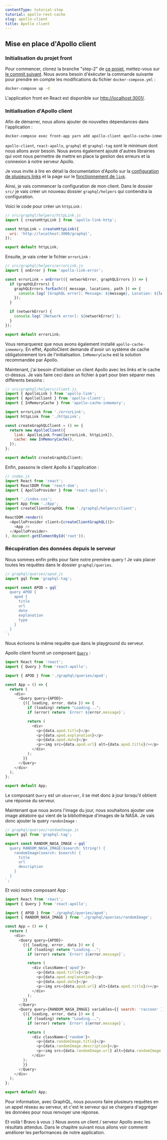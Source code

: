 ```yaml
---
contentType: tutorial-step
tutorial: apollo-rest-cache
slug: apollo-client
title: Apollo client
---
```

## Mise en place d'Apollo client

### Initialisation du projet front

Pour commencer, clonez la branche "step-2" de [ce projet](https://github.com/MarieMinasyan/apollo-tutorial), mettez-vous sur [le commit suivant](https://github.com/MarieMinasyan/apollo-tutorial/commit/b4b6ac037e1b7a63c748dba93839baa94b4915a2).
Nous avons besoin d'éxécuter la commande suivante pour prendre en compte les modifications du fichier `docker-compose.yml` :

```bash
docker-compose up -d
```

L'application front en React est disponible sur [http://localhost:3001/](http://localhost:3001/).

### Initialisation d'Apollo client

Afin de démarrer, nous allons ajouter de nouvelles dépendances dans l'application :

```bash
docker-compose exec front-app yarn add apollo-client apollo-cache-inmemory apollo-link apollo-link-http apollo-link-error react-apollo graphql graphql-tag --save
```

`apollo-client`, `react-apollo`, `graphql` et `graphql-tag` sont le minimum dont nous allons avoir besoin.
Nous avons également ajouté d'autres librairies qui vont nous permettre de mettre en place la gestion des erreurs et la connexion à notre serveur Apollo.

Je vous invite à lire en détail la documentation d'Apollo sur la [configuration de plusieurs links](https://www.apollographql.com/docs/link/composition) et la page sur le [fonctionnement de `link`](https://www.apollographql.com/docs/react/advanced/network-layer).

Ainsi, je vais commencer la configuration de mon client. Dans le dossier `src/` je vais créer un nouveau dossier `graphql/helpers` qui contiendra la configuration.

Voici le code pour créer un `httpLink` :

```js
// src/graphql/helpers/httpLink.js
import { createHttpLink } from 'apollo-link-http';

const httpLink = createHttpLink({
  uri: 'http://localhost:3000/graphql',
});

export default httpLink;
```

Ensuite, je vais créer le fichier `errorLink` :

```js
// src/graphql/helpers/errorLink.js
import { onError } from 'apollo-link-error';

const errorLink = onError(({ networkError, graphQLErrors }) => {
  if (graphQLErrors) {
    graphQLErrors.forEach(({ message, locations, path }) => {
      console.log(`[GraphQL error]: Message: ${message}, Location: ${locations}, Path: ${path}`);
    });
  }

  if (networkError) {
    console.log(`[Network error]: ${networkError}`);
  }
});

export default errorLink;
```

Vous remarquerez que nous avons également installé `apollo-cache-inmemory`.
En effet, ApolloClient demande d'avoir un système de cache obligatoirement lors de l'initialisation.
`InMemoryCache` est la solution recommandée par Apollo.

Maintenant, j'ai besoin d'initialiser un client Apollo avec les *links* et le cache ci-dessus.
Je vais faire ceci dans un fichier à part pour bien séparer mes différents besoins :

```js
// src/graphql/helpers/client.js
import { ApolloLink } from 'apollo-link';
import { ApolloClient } from 'apollo-client';
import { InMemoryCache } from 'apollo-cache-inmemory';

import errorLink from './errorLink';
import httpLink from './httpLink';

const createGraphQLClient = () => {
  return new ApolloClient({
    link: ApolloLink.from([errorLink, httpLink]),
    cache: new InMemoryCache(),
  });
};

export default createGraphQLClient;
```

Enfin, passons le client Apollo à l'application :

```js
// index.js
import React from 'react';
import ReactDOM from 'react-dom';
import { ApolloProvider } from 'react-apollo';

import './index.css';
import App from './App';
import createClientGraphQL from './graphql/helpers/client';

ReactDOM.render((
  <ApolloProvider client={createClientGraphQL()}>
    <App />
  </ApolloProvider>
), document.getElementById('root'));
```

### Récupération des données depuis le serveur

Nous sommes enfin prêts pour faire notre première query !
Je vais placer toutes les requêtes dans le dossier `graphql/queries`.

```js
// graphql/queries/apod.js
import gql from 'graphql-tag';

export const APOD = gql`
  query APOD {
    apod {
      title
      url
      date
      explanation
      type
    }
  }
`;
```

Nous écrivons la même requête que dans le playground du serveur.

Apollo client fournit un composant [`Query`](https://www.apollographql.com/docs/react/essentials/queries) : 

```js
import React from 'react';
import { Query } from 'react-apollo';

import { APOD } from './graphql/queries/apod';

const App = () => {
  return (
    <div>
      <Query query={APOD}>
        {({ loading, error, data }) => {
          if (loading) return "Loading...";
          if (error) return `Error! ${error.message}`;

          return (
            <div>
              <p>{data.apod.title}</p>
              <p>{data.apod.explanation}</p>
              <p>{data.apod.date}</p>
              <p><img src={data.apod.url} alt={data.apod.title}/></p>
            </div>
          );
        }}
      </Query>
    </div>
  );
};

export default App;
```

Le composant `Query` est un `observer`, il se met donc à jour lorsqu'il obtient une réponse du serveur.

Maintenant que nous avons l'image du jour, nous souhaitons ajouter une image aléatoire qui vient de la bibliothèque d'images de la NASA.
Je vais donc ajouter la query `randonImage` :

```js
// graphql/queries/randomImage.js
import gql from 'graphql-tag';

export const RANDOM_NASA_IMAGE = gql`
  query RANDOM_NASA_IMAGE($search: String!) {
    randomImage(search: $search) {
      title
      url
      description
    }
  }
`;
```

Et voici notre composant App :

```js
import React from 'react';
import { Query } from 'react-apollo';

import { APOD } from './graphql/queries/apod';
import { RANDOM_NASA_IMAGE } from './graphql/queries/randomImage';

const App = () => {
  return (
    <div>
      <Query query={APOD}>
        {({ loading, error, data }) => {
          if (loading) return "Loading...";
          if (error) return `Error! ${error.message}`;

          return (
            <div className={'apod'}>
              <p>{data.apod.title}</p>
              <p>{data.apod.explanation}</p>
              <p>{data.apod.date}</p>
              <p><img src={data.apod.url} alt={data.apod.title}/></p>
            </div>
          );
        }}
      </Query>
      <Query query={RANDOM_NASA_IMAGE} variables={{ search: 'raccoon' }}>
        {({ loading, error, data }) => {
          if (loading) return "Loading...";
          if (error) return `Error! ${error.message}`;

          return (
            <div className={'random'}>
              <p>{data.randomImage.title}</p>
              <p>{data.randomImage.description}</p>
              <p><img src={data.randomImage.url} alt={data.randomImage.title}/></p>
            </div>
        );
        }}
      </Query>
    </div>
  );
};

export default App;
```

Pour information, avec GraphQL, nous pouvons faire plusieurs requêtes en un appel réseau au serveur, et c'est le serveur qui se chargera d'aggréger les données pour nous renvoyer une réponse.

Et voilà ! Bravo à vous :)
Nous avons un client / serveur Apollo avec les résultats attendus.
Dans le chapitre suivant nous allons voir comment améliorer les performances de notre application.